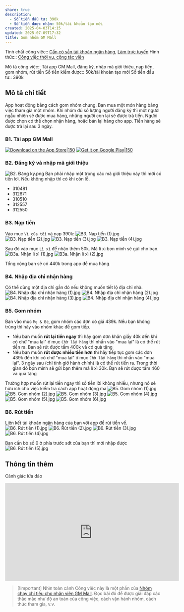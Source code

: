 ```yaml
---
share: true
description:
  - Số tiền đầu tư: 390k
  - Số tiền được nhận: 50k/tài khoản tạo mới
created: 2025-04-03T14:15
updated: 2025-07-09T17:32
title: Gom nhóm GM Mall
---
```

Tính chất công việc:: [Cần có sẵn tài khoản ngân hàng](../../../../%C4%90%E1%BA%B7c%20%C4%91i%E1%BB%83m%20c%C3%B4ng%20vi%E1%BB%87c/Nguy%C3%AAn%20li%E1%BB%87u,%20ngu%E1%BB%93n%20th%C3%B4ng%20tin/C%E1%BA%A7n%20c%C3%B3%20s%E1%BA%B5n%20t%C3%A0i%20kho%E1%BA%A3n%20ng%C3%A2n%20h%C3%A0ng.md), [Làm trực tuyến](../../../../%C4%90%E1%BA%B7c%20%C4%91i%E1%BB%83m%20c%C3%B4ng%20vi%E1%BB%87c/N%C6%A1i%20l%C3%A0m%20vi%E1%BB%87c/L%C3%A0m%20tr%E1%BB%B1c%20tuy%E1%BA%BFn.md)
Hình thức:: [Công việc thời vụ, cộng tác viên](../../index.md)

Mô tả công việc:: Tải app GM Mall, đăng ký, nhập mã giới thiệu, nạp tiền, gom nhóm, rút tiền
Số tiền kiếm được:: 50k/tài khoản tạo mới
Số tiền đầu tư:: 390k

## Mô tả chi tiết
App hoạt động bằng cách gom nhóm chung. Bạn mua một món hàng bằng việc tham gia một nhóm. Khi nhóm đủ số lượng người đăng ký thì một người ngẫu nhiên sẽ được mua hàng, những người còn lại sẽ được trả tiền. Người được chọn có thể chọn nhận hàng, hoặc bán lại hàng cho app. Tiền hàng sẽ được trả lại sau 3 ngày.

### B1. Tải app GM Mall
[![Download on the App Store|150](https://e7.pngegg.com/pngimages/718/1015/png-clipart-app-store-apple-google-play-apple-text-logo-thumbnail.png)](https://apps.apple.com/vn/app/gm-mall/id6475560388) [![Get it on Google Play|150](https://e7.pngegg.com/pngimages/733/638/png-clipart-google-play-text-google-play-android-app-store-google-play-text-logo-thumbnail.png)](https://play.google.com/store/apps/details?id=app.globalmall.vn&hl=vi&pli=1)

### B2. Đăng ký và nhập mã giới thiệu
![B2. Đăng ký.png](../../../../../../assets/attachments/B2.%20%C4%90%C4%83ng%20k%C3%BD.png)
Bạn phải nhập một trong các mã giới thiệu này thì mới có tiền lời. Nếu không nhập thì có khi còn lỗ.
- 310481
- 312671
- 310510
- 312557
- 312550

### B3. Nạp tiền
Vào mục `Ví của tôi` và nạp 390k:
![B3. Nạp tiền (1).jpg](../../../../../../assets/attachments/B3.%20N%E1%BA%A1p%20ti%E1%BB%81n%20(1).jpg)
![B3. Nạp tiền (2).jpg](../../../../../../assets/attachments/B3.%20N%E1%BA%A1p%20ti%E1%BB%81n%20(2).jpg)
![B3. Nạp tiền (3).jpg](../../../../../../assets/attachments/B3.%20N%E1%BA%A1p%20ti%E1%BB%81n%20(3).jpg)
![B3. Nạp tiền (4).jpg](../../../../../../assets/attachments/B3.%20N%E1%BA%A1p%20ti%E1%BB%81n%20(4).jpg)

Sau đó vào mục `Lì xì` để nhận thêm 50k. Mã lì xì bọn mình sẽ gửi cho bạn.
![B3a. Nhận lì xì (1).jpg](../../../../../../assets/attachments/B3a.%20Nh%E1%BA%ADn%20l%C3%AC%20x%C3%AC%20(1).jpg)
![B3a. Nhận lì xì (2).jpg](../../../../../../assets/attachments/B3a.%20Nh%E1%BA%ADn%20l%C3%AC%20x%C3%AC%20(2).jpg)

Tổng cộng bạn sẽ có 440k trong app để mua hàng.

### B4. Nhập địa chỉ nhận hàng 
Có thể dùng một địa chỉ gần đó nếu không muốn tiết lộ địa chỉ nhà. 
![B4. Nhập địa chỉ nhận hàng (1).jpg](../../../../../../assets/attachments/B4.%20Nh%E1%BA%ADp%20%C4%91%E1%BB%8Ba%20ch%E1%BB%89%20nh%E1%BA%ADn%20h%C3%A0ng%20(1).jpg)
![B4. Nhập địa chỉ nhận hàng (2).jpg](../../../../../../assets/attachments/B4.%20Nh%E1%BA%ADp%20%C4%91%E1%BB%8Ba%20ch%E1%BB%89%20nh%E1%BA%ADn%20h%C3%A0ng%20(2).jpg)
![B4. Nhập địa chỉ nhận hàng (3).jpg](../../../../../../assets/attachments/B4.%20Nh%E1%BA%ADp%20%C4%91%E1%BB%8Ba%20ch%E1%BB%89%20nh%E1%BA%ADn%20h%C3%A0ng%20(3).jpg)
![B4. Nhập địa chỉ nhận hàng (4).jpg](../../../../../../assets/attachments/B4.%20Nh%E1%BA%ADp%20%C4%91%E1%BB%8Ba%20ch%E1%BB%89%20nh%E1%BA%ADn%20h%C3%A0ng%20(4).jpg)

### B5. Gom nhóm
Bạn vào mục `Mẹ & Bé`, gom nhóm các đơn có giá 439k. Nếu bạn không trúng thì hãy vào nhóm khác để gom tiếp. 
- Nếu bạn muốn **rút lại tiền ngay** thì hãy gom đơn khăn giấy 40k đến khi có chữ "mua lại" ở mục `Chờ lấy hàng` thì nhấn vào "mua lại" là có thể rút tiền ra. Bạn sẽ rút được tầm 400k và có quà tặng
- Nếu bạn muốn **rút được nhiều tiền hơn** thì hãy tiếp tục gom các đơn 439k đến khi có chữ "mua lại" ở mục `Chờ lấy hàng` thì nhấn vào "mua lại".  3 ngày sau (chỉ tính giờ hành chính) là có thể rút tiền ra. Trong thời gian đó bọn mình sẽ gửi bạn thêm mã lì xì 30k. Bạn sẽ rút được tầm 460 và quà tặng

Trường hợp muốn rút lại tiền ngay thì số tiền lời không nhiều, nhưng nó sẽ hữu ích cho việc kiểm tra cách app hoạt động ma
![B5. Gom nhóm (1).jpg](../../../../../../assets/attachments/B5.%20Gom%20nh%C3%B3m%20(1).jpg)
![B5. Gom nhóm (2).jpg](../../../../../../assets/attachments/B5.%20Gom%20nh%C3%B3m%20(2).jpg)
![B5. Gom nhóm (3).jpg](../../../../../../assets/attachments/B5.%20Gom%20nh%C3%B3m%20(3).jpg)
![B5. Gom nhóm (4).jpg](../../../../../../assets/attachments/B5.%20Gom%20nh%C3%B3m%20(4).jpg)
![B5. Gom nhóm (5).jpg](../../../../../../assets/attachments/B5.%20Gom%20nh%C3%B3m%20(5).jpg)
![B5. Gom nhóm (6).jpg](../../../../../../assets/attachments/B5.%20Gom%20nh%C3%B3m%20(6).jpg)

### B6. Rút tiền
Liên kết tài khoản ngân hàng của bạn với app để rút tiền về.
![B6. Rút tiền (1).jpg](B6.%20R%C3%BAt%20ti%E1%BB%81n%20(1).jpg)
![B6. Rút tiền (2).jpg](B6.%20R%C3%BAt%20ti%E1%BB%81n%20(2).jpg)
![B6. Rút tiền (3).jpg](../../../../../../assets/attachments/B6.%20R%C3%BAt%20ti%E1%BB%81n%20(3).jpg)
![B6. Rút tiền (4).jpg](../../../../../../assets/attachments/B6.%20R%C3%BAt%20ti%E1%BB%81n%20(4).jpg)

Bạn cần bỏ số 0 ở phía trước sđt của bạn thì mới nhập được
![B6. Rút tiền (5).jpg](../../../../../../assets/attachments/B6.%20R%C3%BAt%20ti%E1%BB%81n%20(5).jpg)

## Thông tin thêm
Cảnh giác lừa đảo
<iframe width="560" height="315" src="https://www.youtube.com/embed/5jeACyUQtVE?si=G6Z0MrLCxMQGAFxF" title="YouTube video player" frameborder="0" allow="accelerometer; autoplay; clipboard-write; encrypted-media; gyroscope; picture-in-picture; web-share" referrerpolicy="strict-origin-when-cross-origin" allowfullscreen></iframe>

> [!important] Nhìn toàn cảnh
> Công việc này là một phần của [Nhóm chạy chỉ tiêu cho nhân viên GM Mall](./index.md). Đọc bài đó để được giải đáp các thắc mắc như độ an toàn của công việc, cách vận hành nhóm, cách thức tham gia, v.v.
